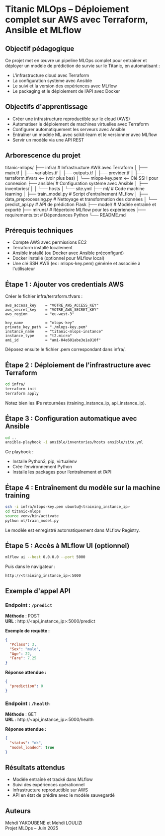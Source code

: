 # Titanic MLOps – Déploiement complet sur AWS avec Terraform, Ansible et MLflow

## Objectif pédagogique

Ce projet met en œuvre un pipeline MLOps complet pour entraîner et déployer un modèle de prédiction de survie sur le Titanic, en automatisant :

- L’infrastructure cloud avec Terraform
- La configuration système avec Ansible
- Le suivi et la version des expériences avec MLflow
- Le packaging et le déploiement de l’API avec Docker

## Objectifs d'apprentissage

- Créer une infrastructure reproductible sur le cloud (AWS)
- Automatiser le déploiement de machines virtuelles avec Terraform
- Configurer automatiquement les serveurs avec Ansible
- Entraîner un modèle ML avec scikit-learn et le versionner avec MLflow
- Servir un modèle via une API REST

## Arborescence du projet

titanic-mlops/
├── infra/                     # Infrastructure AWS avec Terraform
│   ├── main.tf
│   ├── variables.tf
│   ├── outputs.tf
│   ├── provider.tf
│   ├── terraform.tfvars       <-- (voir plus bas)
│   └── mlops-key.pem          <-- Clé SSH pour connexion
├── ansible/                   # Configuration système avec Ansible
│   ├── inventories/
│   │   └── hosts
│   └── site.yml
├── ml/                        # Code machine learning
│   ├── train_model.py         # Script d'entraînement MLflow
│   ├── data_preprocessing.py  # Nettoyage et transformation des données
│   └── predict_api.py         # API de prédiction Flask
├── model/                     # Modèle entraîné et exporté
├── mlruns/                    # Répertoire MLflow pour les expériences
├── requirements.txt           # Dépendances Python
└── README.md

## Prérequis techniques

- Compte AWS avec permissions EC2
- Terraform installé localement
- Ansible installé (ou Docker avec Ansible préconfiguré)
- Docker installé (optionnel pour MLflow local)
- Une clé SSH AWS (ex : mlops-key.pem) générée et associée à l'utilisateur

## Étape 1 : Ajouter vos credentials AWS

Créer le fichier infra/terraform.tfvars :

```hcl
aws_access_key    = "VOTRE_AWS_ACCESS_KEY"
aws_secret_key    = "VOTRE_AWS_SECRET_KEY"
aws_region        = "eu-west-3"

key_name          = "mlops-key"
private_key_path  = "./mlops-key.pem"
instance_name     = "titanic-mlops-instance"
instance_type     = "t2.micro"
ami_id            = "ami-04e601abe3e1a910f"
```

Déposez ensuite le fichier .pem correspondant dans infra/.

## Étape 2 : Déploiement de l'infrastructure avec Terraform

```bash
cd infra/
terraform init
terraform apply
```

Notez bien les IPs retournées (training_instance_ip, api_instance_ip).

## Étape 3 : Configuration automatique avec Ansible

```bash
cd ..
ansible-playbook -i ansible/inventories/hosts ansible/site.yml
```

Ce playbook :
- Installe Python3, pip, virtualenv
- Crée l’environnement Python
- Installe les packages pour l’entraînement et l’API

## Étape 4 : Entraînement du modèle sur la machine training

```bash
ssh -i infra/mlops-key.pem ubuntu@<training_instance_ip>
cd titanic-mlops
source venv/bin/activate
python ml/train_model.py
```

Le modèle est enregistré automatiquement dans MLflow Registry.

## Étape 5 : Accès à MLflow UI (optionnel)

```bash
mlflow ui --host 0.0.0.0 --port 5000
```

Puis dans le navigateur :

```
http://<training_instance_ip>:5000
```

## Exemple d'appel API

### Endpoint : `/predict`

**Méthode** : POST  
**URL** : http://<api_instance_ip>:5000/predict

**Exemple de requête :**
```json
{
  "Pclass": 3,
  "Sex": "male",
  "Age": 22,
  "Fare": 7.25
}
```

**Réponse attendue :**
```json
{
  "prediction": 0
}
```

### Endpoint : `/health`

**Méthode** : GET  
**URL** : http://<api_instance_ip>:5000/health

**Réponse attendue :**
```json
{
  "status": "ok",
  "model_loaded": true
}
```

## Résultats attendus

- Modèle entraîné et tracké dans MLflow
- Suivi des expériences opérationnel
- Infrastructure reproductible sur AWS
- API en état de prédire avec le modèle sauvegardé

## Auteurs

Mehdi YAKOUBENE et Mehdi LOULIZI  
Projet MLOps – Juin 2025
